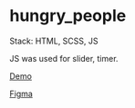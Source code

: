 # hungry_people

Stack: HTML, SCSS, JS

JS was used for slider, timer.

[Demo](https://milla-romankova.github.io/hungry_people/)

[Figma](https://www.figma.com/file/hA9ePrSySAP0lheLZYQoSn/Hunger---Website-Template-(Copy)-(Copy)?node-id=0%3A1)

